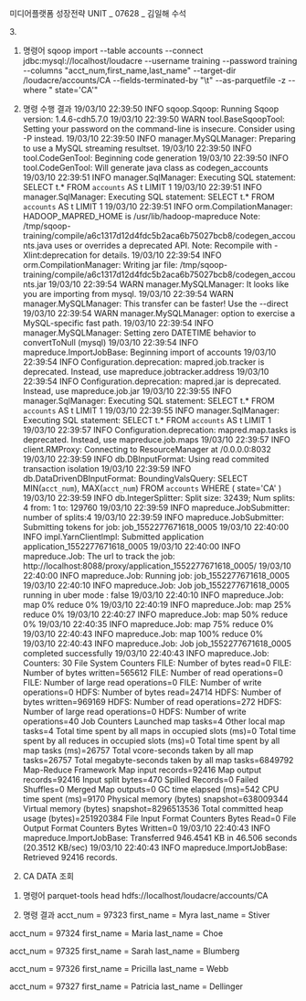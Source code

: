 미디어플랫폼 성장전략 UNIT _ 07628 _ 김일해 수석

﻿3.
1) 명령어
sqoop import --table accounts --connect jdbc:mysql://localhost/loudacre --username training --password training --columns "acct_num,first_name,last_name" --target-dir /loudacre/accounts/CA --fields-terminated-by "\t" --as-parquetfile -z --where " state='CA'"

2) 명령 수행 결과
19/03/10 22:39:50 INFO sqoop.Sqoop: Running Sqoop version: 1.4.6-cdh5.7.0
19/03/10 22:39:50 WARN tool.BaseSqoopTool: Setting your password on the command-line is insecure. Consider using -P instead.
19/03/10 22:39:50 INFO manager.MySQLManager: Preparing to use a MySQL streaming resultset.
19/03/10 22:39:50 INFO tool.CodeGenTool: Beginning code generation
19/03/10 22:39:50 INFO tool.CodeGenTool: Will generate java class as codegen_accounts
19/03/10 22:39:51 INFO manager.SqlManager: Executing SQL statement: SELECT t.* FROM `accounts` AS t LIMIT 1
19/03/10 22:39:51 INFO manager.SqlManager: Executing SQL statement: SELECT t.* FROM `accounts` AS t LIMIT 1
19/03/10 22:39:51 INFO orm.CompilationManager: HADOOP_MAPRED_HOME is /usr/lib/hadoop-mapreduce
Note: /tmp/sqoop-training/compile/a6c1317d12d4fdc5b2aca6b75027bcb8/codegen_accounts.java uses or overrides a deprecated API.
Note: Recompile with -Xlint:deprecation for details.
19/03/10 22:39:54 INFO orm.CompilationManager: Writing jar file: /tmp/sqoop-training/compile/a6c1317d12d4fdc5b2aca6b75027bcb8/codegen_accounts.jar
19/03/10 22:39:54 WARN manager.MySQLManager: It looks like you are importing from mysql.
19/03/10 22:39:54 WARN manager.MySQLManager: This transfer can be faster! Use the --direct
19/03/10 22:39:54 WARN manager.MySQLManager: option to exercise a MySQL-specific fast path.
19/03/10 22:39:54 INFO manager.MySQLManager: Setting zero DATETIME behavior to convertToNull (mysql)
19/03/10 22:39:54 INFO mapreduce.ImportJobBase: Beginning import of accounts
19/03/10 22:39:54 INFO Configuration.deprecation: mapred.job.tracker is deprecated. Instead, use mapreduce.jobtracker.address
19/03/10 22:39:54 INFO Configuration.deprecation: mapred.jar is deprecated. Instead, use mapreduce.job.jar
19/03/10 22:39:55 INFO manager.SqlManager: Executing SQL statement: SELECT t.* FROM `accounts` AS t LIMIT 1
19/03/10 22:39:55 INFO manager.SqlManager: Executing SQL statement: SELECT t.* FROM `accounts` AS t LIMIT 1
19/03/10 22:39:57 INFO Configuration.deprecation: mapred.map.tasks is deprecated. Instead, use mapreduce.job.maps
19/03/10 22:39:57 INFO client.RMProxy: Connecting to ResourceManager at /0.0.0.0:8032
19/03/10 22:39:59 INFO db.DBInputFormat: Using read commited transaction isolation
19/03/10 22:39:59 INFO db.DataDrivenDBInputFormat: BoundingValsQuery: SELECT MIN(`acct_num`), MAX(`acct_num`) FROM `accounts` WHERE (  state='CA' )
19/03/10 22:39:59 INFO db.IntegerSplitter: Split size: 32439; Num splits: 4 from: 1 to: 129760
19/03/10 22:39:59 INFO mapreduce.JobSubmitter: number of splits:4
19/03/10 22:39:59 INFO mapreduce.JobSubmitter: Submitting tokens for job: job_1552277671618_0005
19/03/10 22:40:00 INFO impl.YarnClientImpl: Submitted application application_1552277671618_0005
19/03/10 22:40:00 INFO mapreduce.Job: The url to track the job: http://localhost:8088/proxy/application_1552277671618_0005/
19/03/10 22:40:00 INFO mapreduce.Job: Running job: job_1552277671618_0005
19/03/10 22:40:10 INFO mapreduce.Job: Job job_1552277671618_0005 running in uber mode : false
19/03/10 22:40:10 INFO mapreduce.Job:  map 0% reduce 0%
19/03/10 22:40:19 INFO mapreduce.Job:  map 25% reduce 0%
19/03/10 22:40:27 INFO mapreduce.Job:  map 50% reduce 0%
19/03/10 22:40:35 INFO mapreduce.Job:  map 75% reduce 0%
19/03/10 22:40:43 INFO mapreduce.Job:  map 100% reduce 0%
19/03/10 22:40:43 INFO mapreduce.Job: Job job_1552277671618_0005 completed successfully
19/03/10 22:40:43 INFO mapreduce.Job: Counters: 30
	File System Counters
		FILE: Number of bytes read=0
		FILE: Number of bytes written=565612
		FILE: Number of read operations=0
		FILE: Number of large read operations=0
		FILE: Number of write operations=0
		HDFS: Number of bytes read=24714
		HDFS: Number of bytes written=969169
		HDFS: Number of read operations=272
		HDFS: Number of large read operations=0
		HDFS: Number of write operations=40
	Job Counters
		Launched map tasks=4
		Other local map tasks=4
		Total time spent by all maps in occupied slots (ms)=0
		Total time spent by all reduces in occupied slots (ms)=0
		Total time spent by all map tasks (ms)=26757
		Total vcore-seconds taken by all map tasks=26757
		Total megabyte-seconds taken by all map tasks=6849792
	Map-Reduce Framework
		Map input records=92416
		Map output records=92416
		Input split bytes=470
		Spilled Records=0
		Failed Shuffles=0
		Merged Map outputs=0
		GC time elapsed (ms)=542
		CPU time spent (ms)=9170
		Physical memory (bytes) snapshot=638009344
		Virtual memory (bytes) snapshot=8296513536
		Total committed heap usage (bytes)=251920384
	File Input Format Counters
		Bytes Read=0
	File Output Format Counters
		Bytes Written=0
19/03/10 22:40:43 INFO mapreduce.ImportJobBase: Transferred 946.4541 KB in 46.506 seconds (20.3512 KB/sec)
19/03/10 22:40:43 INFO mapreduce.ImportJobBase: Retrieved 92416 records.


2. CA DATA 조회
1) 명령어 parquet-tools head hdfs://localhost/loudacre/accounts/CA

2) 명령 결과
acct_num = 97323
first_name = Myra
last_name = Stiver

acct_num = 97324
first_name = Maria
last_name = Choe

acct_num = 97325
first_name = Sarah
last_name = Blumberg

acct_num = 97326
first_name = Pricilla
last_name = Webb

acct_num = 97327
first_name = Patricia
last_name = Dellinger
